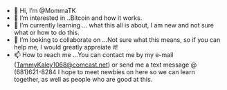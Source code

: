- 👋 Hi, I’m @MommaTK
- 👀 I’m interested in ..Bitcoin and how it works.
- 🌱 I’m currently learning ... what this all is about, I am new and not sure what or how to do this.
- 💞️ I’m looking to collaborate on ...Not sure what this means, so if you can help me, I would greatly appreiate it!
- 📫 How to reach me ...You can contact me by my e-mail (TammyKaley1068@comcast.net) or send me a text message @ (681)621-8284
I hope to meet newbies on here so we can learn together, as well as people who are good at this.
<!---
MommaTK/MommaTK is a ✨ special ✨ repository because its `README.md` (this file) appears on your GitHub profile.
You can click the Preview link to take a look at your changes.
--->
